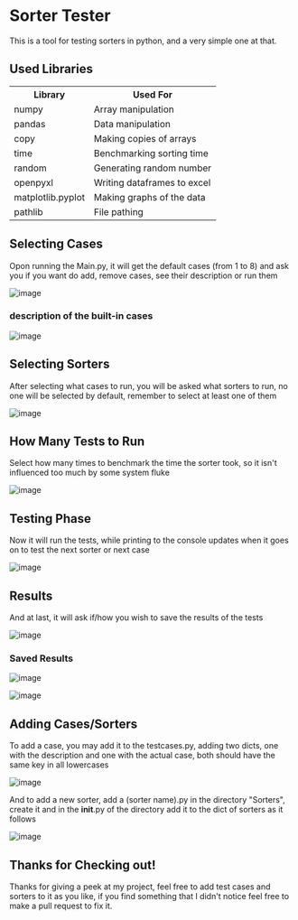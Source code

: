 <h1>Sorter Tester</h1>

This is a tool for testing sorters in python, and a very simple one at that.

<h2>Used Libraries</h2>

<table>
  <tr>
    <th>Library</th>
    <th>Used For</th>
  </tr>
  <tr>
    <td>numpy</td>
    <td>Array manipulation</td>
  </tr>
  <tr>
    <td>pandas</td>
    <td>Data manipulation</td>
  </tr>
  <tr>
    <td>copy</td>
    <td>Making copies of arrays</td>
  </tr>
  <tr>
   <td>time</td>
   <td>Benchmarking sorting time</td>
  </tr>
  <tr>
   <td>random</td>
   <td>Generating random number</td>
  </tr>
  <tr>
    <td>openpyxl</td>
    <td>Writing dataframes to excel</td>
  </tr>
  <tr>
   <td>matplotlib.pyplot</td>
   <td>Making graphs of the data</td>
  </tr>
  <tr>
   <td>pathlib</td>
   <td>File pathing</td>
  </tr>
</table>

<h2>Selecting Cases</h2>

Opon running the Main.py, it will get the default cases (from 1 to 8) and ask you if you want do add, remove cases, see their description or run them

![image](https://github.com/vinegm/Sorters-Tester/assets/117782568/ce43360b-7d31-4a98-9ba0-8db9de26f151)

<h3>description of the built-in cases</h3>

![image](https://github.com/vinegm/Sorters-Tester/assets/117782568/e5702783-8083-4b8c-8e2a-bb0402a2eb25)

<h2>Selecting Sorters</h2>

After selecting what cases to run, you will be asked what sorters to run, no one will be selected by default, remember to select at least one of them

![image](https://github.com/vinegm/Sorters-Tester/assets/117782568/162239cd-cceb-4130-9dd6-59855364baa6)

<h2>How Many Tests to Run</h2>

Select how many times to benchmark the time the sorter took, so it isn't influenced too much by some system fluke

![image](https://github.com/vinegm/Sorters-Tester/assets/117782568/bc2f6fbe-1ca0-4ec2-af5f-5f48c41f727c)

<h2>Testing Phase</h2>

Now it will run the tests, while printing to the console updates when it goes on to test the next sorter or next case

![image](https://github.com/vinegm/Sorters-Tester/assets/117782568/8c8e7db6-a354-41a0-8180-8c47d7c8edc8)

<h2>Results</h2>

And at last, it will ask if/how you wish to save the results of the tests

![image](https://github.com/vinegm/Sorters-Tester/assets/117782568/b5ec9174-24c8-45c3-82b9-78c6eb9e5ac0)

<h3>Saved Results</h3>

![image](https://github.com/vinegm/Sorters-Tester/assets/117782568/9f4c6ded-e69f-475d-9ace-0262b3466e28)

![image](https://github.com/vinegm/Sorters-Tester/assets/117782568/c1e20085-c953-4784-8555-782ac02a3dd6)

<h2>Adding Cases/Sorters</h2>

To add a case, you may add it to the testcases.py, adding two dicts, one with the description and one with the actual case, both should have the same key in all lowercases

![image](https://github.com/vinegm/Sorters-Tester/assets/117782568/d95e06f5-3cf6-43ec-bd62-bfe386f8bd9c)

And to add a new sorter, add a (sorter name).py in the directory "Sorters", create it and in the __init__.py of the directory add it to the dict of sorters as it follows

![image](https://github.com/vinegm/Sorters-Tester/assets/117782568/822481a7-239f-4769-8d7d-c8e22e8bfe09)

<h2>Thanks for Checking out!</h2>
Thanks for giving a peek at my project, feel free to add test cases and sorters to it as you like, if you find something that I didn't notice feel free to make a pull request to fix it.
